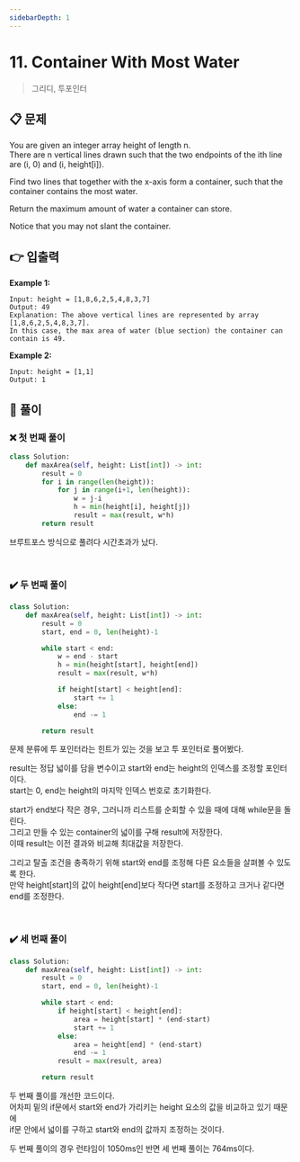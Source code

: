 ```yaml
---
sidebarDepth: 1
---
```


# 11. Container With Most Water

> 그리디, 투포인터

## 📋 문제

You are given an integer array height of length n.  
There are n vertical lines drawn such that the two endpoints of the ith line are (i, 0) and (i, height[i]).

Find two lines that together with the x-axis form a container, such that the container contains the most water.

Return the maximum amount of water a container can store.

Notice that you may not slant the container.

## 👉 입출력

**Example 1:**

```
Input: height = [1,8,6,2,5,4,8,3,7]
Output: 49
Explanation: The above vertical lines are represented by array [1,8,6,2,5,4,8,3,7].
In this case, the max area of water (blue section) the container can contain is 49.
```

**Example 2:**

```
Input: height = [1,1]
Output: 1
```

## 📝 풀이

### ❌ 첫 번째 풀이

```python
class Solution:
    def maxArea(self, height: List[int]) -> int:
        result = 0
        for i in range(len(height)):
            for j in range(i+1, len(height)):
                w = j-i
                h = min(height[i], height[j])
                result = max(result, w*h)
        return result
```

브루트포스 방식으로 풀려다 시간초과가 났다.

<br />

### ✔️ 두 번째 풀이

```python
class Solution:
    def maxArea(self, height: List[int]) -> int:
        result = 0
        start, end = 0, len(height)-1

        while start < end:
            w = end - start
            h = min(height[start], height[end])
            result = max(result, w*h)

            if height[start] < height[end]:
                start += 1
            else:
                end -= 1

        return result
```

문제 분류에 투 포인터라는 힌트가 있는 것을 보고 투 포인터로 풀어봤다.

result는 정답 넓이를 담을 변수이고 start와 end는 height의 인덱스를 조정할 포인터이다.  
start는 0, end는 height의 마지막 인덱스 번호로 초기화한다.

start가 end보다 작은 경우, 그러니까 리스트를 순회할 수 있을 때에 대해 while문을 돌린다.  
그리고 만들 수 있는 container의 넓이를 구해 result에 저장한다.  
이때 result는 이전 결과와 비교해 최대값을 저장한다.

그리고 탈출 조건을 충족하기 위해 start와 end를 조정해 다른 요소들을 살펴볼 수 있도록 한다.  
만약 height[start]의 값이 height[end]보다 작다면 start를 조정하고 크거나 같다면 end를 조정한다.

<br />

### ✔️ 세 번째 풀이

```python
class Solution:
    def maxArea(self, height: List[int]) -> int:
        result = 0
        start, end = 0, len(height)-1

        while start < end:
            if height[start] < height[end]:
                area = height[start] * (end-start)
                start += 1
            else:
                area = height[end] * (end-start)
                end -= 1
            result = max(result, area)

        return result
```

두 번째 풀이를 개선한 코드이다.  
어차피 밑의 if문에서 start와 end가 가리키는 height 요소의 값을 비교하고 있기 때문에  
if문 안에서 넓이를 구하고 start와 end의 값까지 조정하는 것이다.

두 번째 풀이의 경우 런타임이 1050ms인 반면 세 번째 풀이는 764ms이다.
